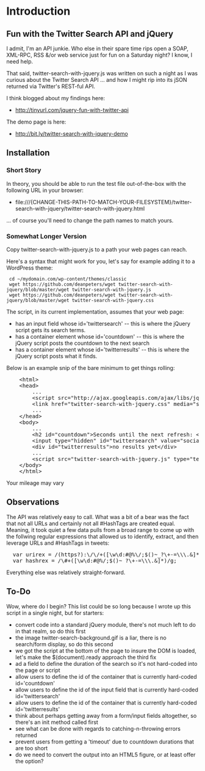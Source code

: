 Introduction
============

## Fun with the Twitter Search API and jQuery ##

I admit, I'm an API junkie. Who else in their spare time rips open a SOAP, XML-RPC, RSS &/or web 
service just for fun on a Saturday night? I know, I need help.

That said, twitter-search-with-jquery.js was written on such a night as I was curious about the 
Twitter Search API ... and how I might rip into its jSON returned via Twitter's REST-ful API.

I think blogged about my findings here:

* http://tinyurl.com/jquery-fun-with-twitter-api

The demo page is here:

* http://bit.ly/twitter-search-with-jquery-demo 

## Installation ##

### Short Story ###

In theory, you should be able to run the test file out-of-the-box with the following URL in your browser:

* file:///{CHANGE-THIS-PATH-TO-MATCH-YOUR-FILESYSTEM}/twitter-search-with-jquery/twitter-search-with-jquery.html

... of course you'll need to change the path names to match yours.

### Somewhat Longer Version ###

Copy twitter-search-with-jquery.js to a path your web pages can reach.

Here's a syntax that might work for you, let's say for example adding it to a WordPress theme:

     cd ~/mydomain.com/wp-content/themes/classic
     wget https://github.com/deanpeters/wget twitter-search-with-jquery/blob/master/wget twitter-search-with-jquery.js
     wget https://github.com/deanpeters/wget twitter-search-with-jquery/blob/master/wget twitter-search-with-jquery.css

The script, in its current implementation, assumes that your web page:
* has an input field whose id='twittersearch' -- this is where the jQuery script gets its search terms.
* has a container element whose id='countdown' -- this is where the jQuery script posts the countdown to the next search
* has a container element whose id='twitterresults' -- this is where the jQuery script posts what it finds.

Below is an example snip of the bare minimum to get things rolling:
<pre>
	&lt;html&gt;
	&lt;head&gt;
		...
		&lt;script src="http://ajax.googleapis.com/ajax/libs/jquery/1.3.2/jquery.min.js" type="text/javascript"&gt;&lt;/script&gt;
		&lt;link href="twitter-search-with-jquery.css" media="screen" rel="stylesheet" type="text/css" /&gt;
		...
	&lt;/head&gt;
	&lt;body&gt;
		...
		&lt;h2 id="countdown"&gt;Seconds until the next refresh: &lt;span&gt;120&lt;/span&gt;&lt;/h2&gt;
		&lt;input type="hidden" id="twittersearch" value="social media" /&gt;
		&lt;div id="twitterresults"&gt;no results yet&lt;/div&gt;
		...
		&lt;script src="twitter-search-with-jquery.js" type="text/javascript"&gt;&lt;/script&gt;
	&lt;/body&gt;
	&lt;/html&gt;
</pre>

Your mileage may vary

## Observations ## 

The API was relatively easy to call. What was a bit of a bear was the fact that not all URLs and 
certainly not all #HashTags are created equal. Meaning, it took quiet a few data pulls from a 
broad range to come up with the follwing regular expressions that allowed us to identify, extract,
and then leverage URLs and #HashTags in tweets:

<pre>
  var urirex = /(https?):\/\/+([\w\d:#@%\/;$()~_?\+-=\\\.&]*)/g;				// url regex
  var hashrex = /\#+([\w\d:#@%/;$()~_?\+-=\\\.&]*)/g;							// hash tag regex
</pre>

Everything else was relatively straight-forward.

## To-Do ##

Wow, where do I begin? This list could be so long because I wrote up this script in a single night, but for starters:

* convert code into a standard jQuery module, there's not much left to do in that realm, so do this first
* the image twitter-search-background.gif is a liar, there is no search/form display, so do this second
* we got the script at the bottom of the page to insure the DOM is loaded, let's make the $(document).ready approach the third fix
* ad a field to define the duration of the search so it's not hard-coded into the page or script
* allow users to define the id of the container that is currently hard-coded id='countdown'
* allow users to define the id of the input field that is currently hard-coded id='twittersearch'
* allow users to define the id of the container that is currently hard-coded id='twitterresults'
* think about perhaps getting away from a form/input fields altogether, so there's an init method called first
* see what can be done with regards to catching-n-throwing errors returned
* prevent users from getting a 'timeout' due to countdown durations that are too short
* do we need to convert the output into an HTML5 figure, or at least offer the option?

